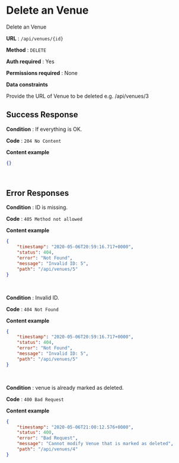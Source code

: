 # Delete an Venue

Delete an Venue

**URL** : `/api/venues/{id}`

**Method** : `DELETE`

**Auth required** : Yes

**Permissions required** : None

**Data constraints**

Provide the URL of Venue to be deleted e.g. /api/venues/3

## Success Response

**Condition** : If everything is OK.

**Code** : `204 No Content`

**Content example**

```json
{}
```
</br>

## Error Responses

**Condition** : ID is missing.

**Code** : `405 Method not allowed`

**Content example**

```json
{
    "timestamp": "2020-05-06T20:59:16.717+0000",
    "status": 404,
    "error": "Not Found",
    "message": "Invalid ID: 5",
    "path": "/api/venues/5"
}
```
</br>

**Condition** : Invalid ID.

**Code** : `404 Not Found`

**Content example**

```json
{
    "timestamp": "2020-05-06T20:59:16.717+0000",
    "status": 404,
    "error": "Not Found",
    "message": "Invalid ID: 5",
    "path": "/api/venues/5"
}
```
</br>

**Condition** : venue is already marked as deleted.

**Code** : `400 Bad Request`

**Content example**

```json
{
    "timestamp": "2020-05-06T21:00:12.576+0000",
    "status": 400,
    "error": "Bad Request",
    "message": "Cannot modify Venue that is marked as deleted",
    "path": "/api/venues/4"
}
```
